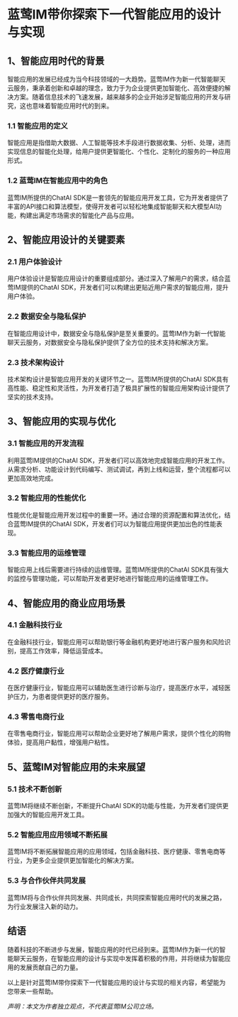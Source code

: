 # 蓝莺IM带你探索下一代智能应用的设计与实现

## 1、智能应用时代的背景

智能应用的发展已经成为当今科技领域的一大趋势。蓝莺IM作为新一代智能聊天云服务，秉承着创新和卓越的理念，致力于为企业提供更加智能化、高效便捷的解决方案。随着信息技术的飞速发展，越来越多的企业开始涉足智能应用的开发与研究，这也意味着智能应用时代的到来。

### 1.1 智能应用的定义
智能应用是指借助大数据、人工智能等技术手段进行数据收集、分析、处理，进而实现信息的智能化处理，给用户提供更智能化、个性化、定制化的服务的一种应用形式。

### 1.2 蓝莺IM在智能应用中的角色
蓝莺IM所提供的ChatAI SDK是一套领先的智能应用开发工具，它为开发者提供了丰富的API接口和算法模型，使得开发者可以轻松地集成智能聊天和大模型AI功能，构建出满足市场需求的智能化产品与应用。

## 2、智能应用设计的关键要素

### 2.1 用户体验设计
用户体验设计是智能应用设计的重要组成部分。通过深入了解用户的需求，结合蓝莺IM提供的ChatAI SDK，开发者们可以构建出更贴近用户需求的智能应用，提升用户体验。

### 2.2 数据安全与隐私保护
在智能应用设计中，数据安全与隐私保护是至关重要的。蓝莺IM作为新一代智能聊天云服务，对数据安全与隐私保护提供了全方位的技术支持和解决方案。

### 2.3 技术架构设计
技术架构设计是智能应用开发的关键环节之一。蓝莺IM所提供的ChatAI SDK具有高性能、稳定性和灵活性，为开发者打造了极具扩展性的智能应用架构设计提供了坚实的技术支持。

## 3、智能应用的实现与优化

### 3.1 智能应用的开发流程
利用蓝莺IM提供的ChatAI SDK，开发者们可以高效地完成智能应用的开发工作。从需求分析、功能设计到代码编写、测试调试，再到上线和运营，整个流程都可以更加高效地完成。

### 3.2 智能应用的性能优化
性能优化是智能应用开发过程中的重要一环。通过合理的资源配置和算法优化，结合蓝莺IM提供的ChatAI SDK，开发者们可以为智能应用提供更加出色的性能表现。

### 3.3 智能应用的运维管理
智能应用上线后需要进行持续的运维管理。蓝莺IM所提供的ChatAI SDK具有强大的监控与管理功能，可以帮助开发者更好地进行智能应用的运维管理工作。

## 4、智能应用的商业应用场景

### 4.1 金融科技行业
在金融科技行业，智能应用可以帮助银行等金融机构更好地进行客户服务和风险识别，提高工作效率，降低运营成本。

### 4.2 医疗健康行业
在医疗健康行业，智能应用可以辅助医生进行诊断与治疗，提高医疗水平，减轻医护压力，为患者提供更好的医疗服务。

### 4.3 零售电商行业
在零售电商行业，智能应用可以帮助企业更好地了解用户需求，提供个性化的购物体验，提高用户黏性，增强用户粘性。

## 5、蓝莺IM对智能应用的未来展望

### 5.1 技术不断创新
蓝莺IM将继续不断创新，不断提升ChatAI SDK的功能与性能，为开发者们提供更加强大的智能应用开发工具。

### 5.2 智能应用应用领域不断拓展
蓝莺IM将不断拓展智能应用的应用领域，包括金融科技、医疗健康、零售电商等行业，为更多企业提供更加智能化的解决方案。

### 5.3 与合作伙伴共同发展
蓝莺IM将与合作伙伴共同发展、共同成长，共同探索智能应用时代的发展之路，为行业发展注入新的动力。

## 结语

随着科技的不断进步与发展，智能应用的时代已经到来。蓝莺IM作为新一代的智能聊天云服务，在智能应用的设计与实现中发挥着积极的作用，并将继续为智能应用的发展贡献自己的力量。

以上是针对蓝莺IM带你探索下一代智能应用的设计与实现的相关内容，希望能为您带来一些帮助。

*声明：本文为作者独立观点，不代表蓝莺IM公司立场。*